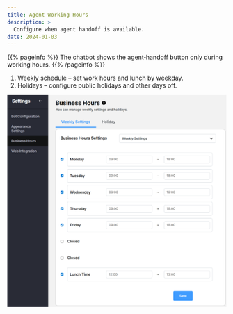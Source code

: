 ```yaml
---
title: Agent Working Hours
description: >
  Configure when agent handoff is available.
date: 2024-01-03
---
```


{{% pageinfo %}}
The chatbot shows the agent‑handoff button only during working hours.
{{% /pageinfo %}}

1. Weekly schedule – set work hours and lunch by weekday.
2. Holidays – configure public holidays and other days off.

![alt text](image.png)

